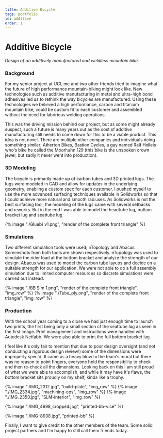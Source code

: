 ```yaml
---
title: Additive Bicycle
tags: portfolio
id: additive
order: 1
---
```


# Additive Bicycle

*Design of an additively manufactured and weldless mountain bike.*

### Background

For my senior project at UCI, me and two other friends tried to imagine what the future of high performance mountain-biking might look like. New technologies such as additive manufacturing in metal and ultra-high bond adhesives led us to rethink the way bicycles are manufactured. Using these technologies we believed  a high performance, carbon and titanium mountain bike, could be custom fit to each customer and assembled without the need for laborious welding operations.

This was the driving mission behind our project, but as some might already suspect, such a future is many years out as the cost of additive manufacturing still needs to come down for this to be a viable product. This idea is not novel. There are multiple other companies and individuals doing something similar; Atherton Bikes, Bastion Cycles, a guy named Ralf Holleis who's bike he called the Moorhuhn 129 (this bike is the unspoken crown jewel, but sadly it never went into production).

### 3D Modeling

The bicycle is primarily made up of carbon tubes and 3D printed lugs. The lugs were modeled in CAD and allow for updates in the underlying geometry, enabling a custom spec for each customer. I pushed myself to use the more advanced surfacing techniques available in Solidworks so that I could achieve more natural and smooth radiuses. As Solidworks is not the best surfacing tool, the modeling of the lugs came with several setbacks and reworks. But in the end I was able to model the headtube lug, bottom bracket lug and seattube lug.


{% image "./Gluebi_v1.png", "render of the complete front triangle" %}

### Simulations

Two different simulation tools were used; nTopology and Abacus. Screenshots from both tools are shown respectively. nTopology was used to simulate the rider load at the bottom bracket and analyze the strength of our design. Abacus was used to model the carbon tube layups and decide on a suitable strength for our application. We were not able to do a full assembly simulation due to limited computer resources so discrete simulations were carried out instead.

<p class="img_row_container">
{% image "./BB Sim 1.png", "render of the complete front triangle", "img_row" %}
{% image "./Tube_ply.png", "render of the complete front triangle", "img_row" %}
<p>

### Production

With the school year coming to a close we had just enough time to launch two prints, the first being only a small section of the seattube lug as seen in the first image. Print management and instructions were handled with Autodesk Netfabb. We were also able to print the full bottom bracket lug.

I feel like it's only fair to mention that due to poor design oversight (and not conducting a rigorous design review!) some of the dimensions were improperly spec'd. It came as a heavy blow to the team's moral but there was no reason to point fingers, everyone held the responsibility to check and then re-check all the dimensions. Looking back on this I am still proud of what we were able to accomplish, and while it may have it's flaws, the bottom bracket sits proudly on my shelf, kinda like a trophy.

<p class="img_row_container">
{% image "./IMG_2312.jpg", "build-plate", "img_row" %}
{% image "./IMG_2334.jpg", "machining-ops", "img_row" %}
{% image "./IMG_2350.jpg", "SLM-interior", "img_row" %}
</p>

{% image "./IMG_4998_cropped.jpg", "printed-bb-vice" %}

{% image "./IMG-8908.jpg", "printed-bb" %}

Finally, I want to give credit to the other members of the team. Some solid project partners and I'm happy to still call them friends today.